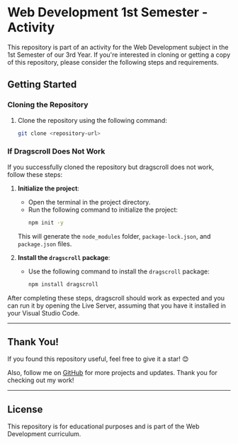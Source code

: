 # Web Development 1st Semester - Activity

This repository is part of an activity for the Web Development subject in the 1st Semester of our 3rd Year. If you're interested in cloning or getting a copy of this repository, please consider the following steps and requirements.

## Getting Started

### Cloning the Repository

1. Clone the repository using the following command:
    ```bash
    git clone <repository-url>
    ```

### If Dragscroll Does Not Work

If you successfully cloned the repository but dragscroll does not work, follow these steps:

1. **Initialize the project**:
    - Open the terminal in the project directory.
    - Run the following command to initialize the project:
      ```bash
      npm init -y
      ```
    This will generate the `node_modules` folder, `package-lock.json`, and `package.json` files.

2. **Install the `dragscroll` package**:
    - Use the following command to install the `dragscroll` package:
      ```bash
      npm install dragscroll
      ```

After completing these steps, dragscroll should work as expected and you can run it by opening the Live Server, assuming that you have it installed in your Visual Studio Code.

---

## Thank You!

If you found this repository useful, feel free to give it a star! 😊

Also, follow me on [GitHub](https://github.com/darkttyu) for more projects and updates. Thank you for checking out my work!

---

## License

This repository is for educational purposes and is part of the Web Development curriculum.
